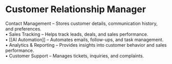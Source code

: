 # Customer Relationship Manager

Contact Management – Stores customer details, communication history, and preferences.  
• Sales Tracking – Helps track leads, deals, and sales performance.  
• [[AI Automation]] – Automates emails, follow-ups, and task management.  
• Analytics & Reporting – Provides insights into customer behavior and sales performance.  
• Customer Support – Manages tickets, inquiries, and complaints.